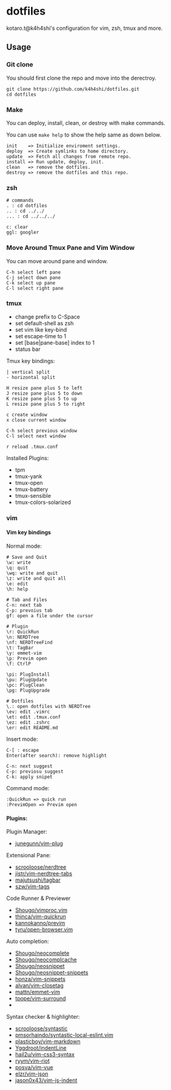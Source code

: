 # dotfiles
kotaro.t@k4h4shi's configuration for vim, zsh, tmux and more.
## Usage

### Git clone
You should first clone the repo and move into the derectroy.
```
git clone https://github.com/k4h4shi/dotfiles.git
cd dotfiles
```

### Make
You can deploy, install, clean, or destroy with make commands.

You can use `make help` to show the help same as down below.

```
init    => Initialize enviroment settings.
deploy  => Create symlinks to home directory.
update  => Fetch all changes from remote repo.
install => Run update, deploy, init.
clean   => remove the dotfiles.
destroy => remove the dotfiles and this repo.
```

### zsh

```
# commands
. : cd dotfiles
.. : cd ../../
... : cd ../../../

c: clear
ggl: googler
```

### Move Around Tmux Pane and Vim Window
You can move around pane and window.

```
C-h select left pane 
C-j select down pane
C-k select up pane
C-l select right pane
```

### tmux
- change prefix to C-Space
- set default-shell as zsh
- set vim like key-bind
- set escape-time to 1
- set [base|pane-base] index to 1
- status bar

Tmux key bindings:

```
| vertical split
- horizontal split

H resize pane plus 5 to left
J resize pane plus 5 to down
K resize pane plus 5 to up
L resize pane plus 5 to right

c create window
x close current window

C-h select previous window
C-l select next window

r reload .tmux.conf
```

Installed Plugins:
- tpm
- tmux-yank
- tmux-open
- tmux-battery
- tmux-sensible
- tmux-colors-solarized

### vim

#### Vim key bindings

Normal mode:
```
# Save and Quit
\w: write
\q: quit
\wq: write and quit
\z: write and quit all
\e: edit
\h: help

# Tab and Files
C-n: next tab
C-p: prevoius tab 
gf: open a file under the cursor

# Plugin
\r: QuickRun
\n: NERDTree
\nf: NERDTreeFind
\t: TagBar
\y: emmet-vim
\p: Previm open
\f: CtrlP

\pi: PlugInstall
\pu: PlugUpdate
\pc: PlugClean
\pg: PlugUpgrade

# Dotfiles
\.: open dotfiles with NERDTree
\ev: edit .vimrc
\et: edit .tmux.conf
\ez: edit .zshrc
\er: edit README.md
```

Insert mode:
```
C-[ : escape
Enter(after search): remove highlight

C-n: next suggest
C-p: previosu suggest
C-k: apply snipet
```

Command mode:
```
:QuickRun => quick run
:PrevimOpen => Previm open
```

#### Plugins:
Plugin Manager:
- [junegunn/vim-plug](https://github.com/junegunn/vim-plug)

Extensional Pane:
- [scrooloose/nerdtree](https://github.com/scrooloose/nerdtree)
- [jistr/vim-nerdtree-tabs](https://github.com/jistr/vim-nerdtree-tabs)
- [majutsushi/tagbar](https://github.com/majutsushi/tagbar)
- [szw/vim-tags](https://github.com/szw/vim-tags)

Code Runner & Previewer
- [Shougo/vimproc.vim](https://github.com/Shougo/vimproc.vim)
- [thinca/vim-quickrun](https://github.com/thinca/vim-quickrun)
- [kannokanno/previm](https://github.com/kannokanno/previm)
- [tyru/open-browser.vim](https://github.com/tyru/open-browser.vim)

Auto completion:
- [Shougo/neocomplete](https://github.com/Shougo/neocomplete)
- [Shougo/neocomplcache](https://github.com/Shougo/neocomplcache)
- [Shougo/neosnippet](https://github.com/Shougo/neosnippet)
- [Shougo/neosnippet-snippets](https://github.com/Shougo/neosnippet-snippets)
- [honza/vim-snippets](https://github.com/honza/vim-snippets)
- [alvan/vim-closetag](https://github.com/alvan/vim-closetag)
- [mattn/emmet-vim](https://github.com/mattn/emmet-vim)
- [tpope/vim-surround](https://github.com/tpope/vim-surround)
-
Syntax checker & highlighter:
- [scrooloose/syntastic](https://github.com/scrooloose/syntastic)
- [pmsorhaindo/syntastic-local-eslint.vim](https://github.com/pmsorhaindo/syntastic-local-eslint.vim)
- [plasticboy/vim-markdown](https://github.com/plasticboy/vim-markdown)
- [Yggdroot/indentLine](https://github.com/Yggdroot/indentLine)
- [hail2u/vim-css3-syntax](https://github.com/hail2u/vim-css3-syntax)
- [ryym/vim-riot](https://github.com/ryym/vim-riot)
- [posva/vim-vue](https://github.com/posva/vim-vue)
- [elzr/vim-json](https://github.com/elzr/vim-json)
- [jason0x43/vim-js-indent](https://github.com/jason0x43/vim-js-indent)
